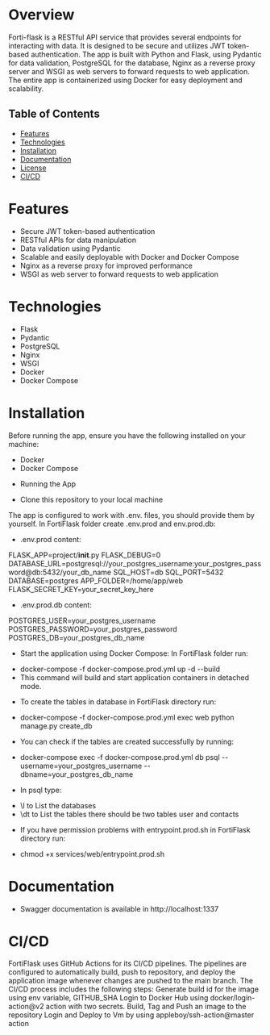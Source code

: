 # Overview

Forti-flask is a RESTful API service that provides several endpoints  for interacting with data. It is designed to be secure and utilizes JWT token-based authentication. The app is built with Python and Flask, using Pydantic for data validation, PostgreSQL for the database,  Nginx as a reverse proxy server and WSGI as web servers to forward requests to web application. The entire app is containerized using Docker for easy deployment and scalability.

## Table of Contents

- [Features](#features)
- [Technologies](#technologies)
- [Installation](#installation)
- [Documentation](#documentation)
- [License](#license)
- [CI/CD](#ci/cd)


# Features

* Secure JWT token-based authentication
* RESTful APIs for data manipulation
* Data validation using Pydantic
* Scalable and easily deployable with Docker and Docker Compose
* Nginx as a reverse proxy for improved performance
* WSGI as web server to forward requests to web application

# Technologies
* Flask
* Pydantic
* PostgreSQL
* Nginx
* WSGI
* Docker
* Docker Compose

# Installation

Before running the app, ensure you have the following installed on your machine:

- Docker
- Docker Compose 

* Running the App

- Clone this repository to your local machine

The app is configured to work with .env. files,
you should provide them by yourself.
In FortiFlask folder create .env.prod and env.prod.db:

- .env.prod content:

FLASK_APP=project/__init__.py
FLASK_DEBUG=0
DATABASE_URL=postgresql://your_postgres_username:your_postgres_password@db:5432/your_db_name
SQL_HOST=db
SQL_PORT=5432
DATABASE=postgres
APP_FOLDER=/home/app/web
FLASK_SECRET_KEY=your_secret_key_here

- .env.prod.db content:

POSTGRES_USER=your_postgres_username
POSTGRES_PASSWORD=your_postgres_password
POSTGRES_DB=your_postgres_db_name


* Start the application using Docker Compose:
In FortiFlask folder run: 
- docker-compose -f docker-compose.prod.yml up -d --build
- This command will build and start application containers in detached mode.


* To create the tables in database in FortiFlask directory run:
- docker-compose -f docker-compose.prod.yml exec web python manage.py create_db

* You can check if the tables are created successfully by running:
- docker-compose exec -f docker-compose.prod.yml db psql --username=your_postgres_username --dbname=your_postgres_db_name
* In psql type: 
- \l to List the databases
- \dt to List the tables there should be two tables user and contacts

* If you have permission problems with entrypoint.prod.sh in FortiFlask directory run: 
- chmod +x services/web/entrypoint.prod.sh

# Documentation

* Swagger documentation is available in http://localhost:1337


# CI/CD

FortiFlask uses GitHub Actions for its CI/CD pipelines. The pipelines are configured to automatically build, push to repository, and deploy the application image  whenever changes are pushed to the main branch. The CI/CD process includes the following steps:
Generate build id for the image using env variable, GITHUB_SHA
Login to Docker Hub using docker/login-action@v2 action with two secrets.
Build, Tag and Push an image to the repository
Login and Deploy to Vm by using appleboy/ssh-action@master action




